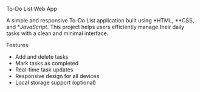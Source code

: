 To-Do List Web App

A simple and responsive To-Do List application built using *HTML, **CSS, and **JavaScript*.
This project helps users efficiently manage their daily tasks with a clean and minimal interface.

Features

- Add and delete tasks
- Mark tasks as completed
- Real-time task updates
- Responsive design for all devices
- Local storage support (optional)
